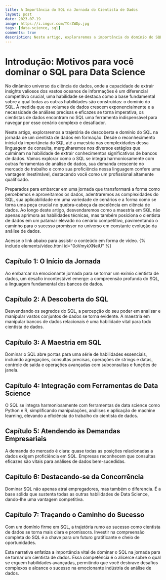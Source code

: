 ```yaml
---
title: A Importância do SQL na Jornada do Cientista de Dados
layout: post
date: 2023-07-19
image: https://i.imgur.com/TCrZWDp.jpg
tags: [data-science, sql]
comments: true
description: Neste artigo, exploraremos a importância do domínio do SQL na jornada do cientista de dados, desde sua aplicação prática na manipulação de dados até seu papel como alicerce para análises avançadas e insights valiosos.
---
```


# Introdução: Motivos para você dominar o SQL para Data Science
No dinâmico universo da ciência de dados, onde a capacidade de extrair insights valiosos dos vastos oceanos de informações é um diferencial competitivo crucial, uma habilidade se destaca como a base fundamental sobre a qual todas as outras habilidades são construídas: o domínio do SQL. À medida que os volumes de dados crescem exponencialmente e a necessidade de análises precisas e eficazes se torna imperativa, os cientistas de dados encontram no SQL uma ferramenta indispensável para navegar por esse cenário complexo e desafiador.

Neste artigo, exploraremos a trajetória de descoberta e domínio do SQL na jornada de um cientista de dados em formação. Desde o reconhecimento inicial da importância do SQL até a maestria nas complexidades dessa linguagem de consulta, mergulharemos nos diversos estágios que culminam na habilidade de extrair conhecimentos significativos de bancos de dados. Vamos explorar como o SQL se integra harmoniosamente com outras ferramentas de análise de dados, sua demanda crescente no mercado de trabalho e como sua proficiência nessa linguagem confere uma vantagem inestimável, destacando você como um profissional altamente qualificado.

Preparados para embarcar em uma jornada que transformará a forma como percebemos e aproveitamos os dados, adentraremos as complexidades do SQL, sua aplicabilidade em uma variedade de cenários e a forma como se torna uma peça crucial no quebra-cabeça da excelência em ciência de dados. Ao longo deste artigo, desvendaremos como a maestria em SQL não apenas aprimora as habilidades técnicas, mas também posiciona o cientista de dados em um patamar elevado no cenário competitivo, pavimentando o caminho para o sucesso promissor no universo em constante evolução da análise de dados.

Acesse o link abaixo para assistir o conteúdo em forma de vídeo.
{% include elements/video.html id="0oVmykXNeiU" %}

## Capítulo 1: O Início da Jornada

Ao embarcar na emocionante jornada para se tornar um exímio cientista de dados, um desafio incontestável emerge: a compreensão profunda do SQL, a linguagem fundamental dos bancos de dados.

## Capítulo 2: A Descoberta do SQL

Desvendando os segredos do SQL, a percepção do seu poder em analisar e manipular vastos conjuntos de dados se torna evidente. A maestria em manipular bancos de dados relacionais é uma habilidade vital para todo cientista de dados.

## Capítulo 3: A Maestria em SQL

Dominar o SQL abre portas para uma série de habilidades essenciais, incluindo agregações, consultas precisas, operações de strings e datas, controle de saída e operações avançadas com subconsultas e funções de janela.

## Capítulo 4: Integração com Ferramentas de Data Science

O SQL se integra harmoniosamente com ferramentas de data science como Python e R, simplificando manipulações, análises e aplicação de machine learning, elevando a eficiência do trabalho do cientista de dados.

## Capítulo 5: Atendendo às Demandas Empresariais

A demanda do mercado é clara: quase todas as posições relacionadas a dados exigem proficiência em SQL. Empresas reconhecem que consultas eficazes são vitais para análises de dados bem-sucedidas.

## Capítulo 6: Destacando-se da Concorrência

Dominar SQL não apenas atrai empregadores, mas também o diferencia. É a base sólida que sustenta todas as outras habilidades de Data Science, dando-lhe uma vantagem competitiva.

## Capítulo 7: Traçando o Caminho do Sucesso

Com um domínio firme em SQL, a trajetória rumo ao sucesso como cientista de dados se torna mais clara e promissora. Investir na compreensão completa do SQL é a chave para um futuro gratificante e cheio de oportunidades.

Esta narrativa enfatiza a importância vital de dominar o SQL na jornada para se tornar um cientista de dados. Essa competência é o alicerce sobre o qual se erguem habilidades avançadas, permitindo que você desbrave desafios complexos e alcance o sucesso na emocionante indústria de análise de dados.
